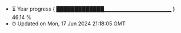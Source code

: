 - ⏳ Year progress { █████████████▁▁▁▁▁▁▁▁▁▁▁▁▁▁▁▁▁ } 46.14 %
- ⏰ Updated on Mon, 17 Jun 2024 21:18:05 GMT

